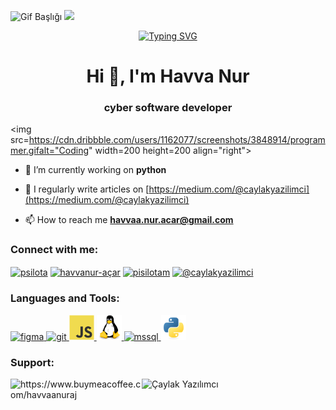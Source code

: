 ![Gif Başlığı](https://cdn.dribbble.com/users/416610/screenshots/4801105/media/0f73533e44c089e41c3290d4535491ad.gif)
![](https://komarev.com/ghpvc/?username=CagatayAkkas&color=blue)
<div align="center">
 <a href="https://github.com/HavvaNurAcar">
  <img src="https://readme-typing-svg.demolab.com?font=Fira+Code&size=28&duration=3000&pause=500&center=true&vCenter=true&width=435&lines=%e2%9c%a8+Çaylak+Yazılımcı+ %f0%9f%92%bb;%f0%9f%93%9a+Cyber+Security+%f0%9f%92%bb;Welcome+To+My+Profile+%f0%9f%91%80" alt="Typing SVG" />
 </a>
</div>

<h1 align="center">Hi 👋, I'm Havva Nur</h1>
<h3 align="center"> cyber software developer</h3>

<img src=https://cdn.dribbble.com/users/1162077/screenshots/3848914/programmer.gifalt="Coding" width=200 height=200 align="right">

- 🔭 I’m currently working on **python**

- 📝 I regularly write articles on [https://medium.com/@caylakyazilimci](https://medium.com/@caylakyazilimci)

- 📫 How to reach me **havvaa.nur.acar@gmail.com**

<h3 align="left">Connect with me:</h3>
<p align="left">
<a href="https://twitter.com/psilota" target="blank"><img align="center" src="https://raw.githubusercontent.com/rahuldkjain/github-profile-readme-generator/master/src/images/icons/Social/twitter.svg" alt="psilota" height="30" width="40" /></a>
<a href="https://linkedin.com/in/havvanur-açar" target="blank"><img align="center" src="https://raw.githubusercontent.com/rahuldkjain/github-profile-readme-generator/master/src/images/icons/Social/linked-in-alt.svg" alt="havvanur-açar" height="30" width="40" /></a>
<a href="https://instagram.com/pisilotam" target="blank"><img align="center" src="https://raw.githubusercontent.com/rahuldkjain/github-profile-readme-generator/master/src/images/icons/Social/instagram.svg" alt="pisilotam" height="30" width="40" /></a>
<a href="https://medium.com/@caylakyazilimci" target="blank"><img align="center" src="https://raw.githubusercontent.com/rahuldkjain/github-profile-readme-generator/master/src/images/icons/Social/medium.svg" alt="@caylakyazilimci" height="30" width="40" /></a>
</p>

<h3 align="left">Languages and Tools:</h3>
<p align="left"> <a href="https://www.figma.com/" target="_blank" rel="noreferrer"> <img src="https://www.vectorlogo.zone/logos/figma/figma-icon.svg" alt="figma" width="40" height="40"/> </a> <a href="https://git-scm.com/" target="_blank" rel="noreferrer"> <img src="https://www.vectorlogo.zone/logos/git-scm/git-scm-icon.svg" alt="git" width="40" height="40"/> </a> <a href="https://developer.mozilla.org/en-US/docs/Web/JavaScript" target="_blank" rel="noreferrer"> <img src="https://raw.githubusercontent.com/devicons/devicon/master/icons/javascript/javascript-original.svg" alt="javascript" width="40" height="40"/> </a> <a href="https://www.linux.org/" target="_blank" rel="noreferrer"> <img src="https://raw.githubusercontent.com/devicons/devicon/master/icons/linux/linux-original.svg" alt="linux" width="40" height="40"/> </a> <a href="https://www.microsoft.com/en-us/sql-server" target="_blank" rel="noreferrer"> <img src="https://www.svgrepo.com/show/303229/microsoft-sql-server-logo.svg" alt="mssql" width="40" height="40"/> </a> <a href="https://www.python.org" target="_blank" rel="noreferrer"> <img src="https://raw.githubusercontent.com/devicons/devicon/master/icons/python/python-original.svg" alt="python" width="40" height="40"/> </a> </p>

<h3 align="left">Support:</h3>
<p><a href="https://www.buymeacoffee.com/https://www.buymeacoffee.com/havvaanuraj"> <img align="left" src="https://cdn.buymeacoffee.com/buttons/v2/default-yellow.png" height="50" width="210" alt="https://www.buymeacoffee.com/havvaanuraj" /></a><a href="https://ko-fi.com/Çaylak Yazılımcı"> <img align="left" src="https://cdn.ko-fi.com/cdn/kofi3.png?v=3" height="50" width="210" alt="Çaylak Yazılımcı" /></a></p><br><br>
